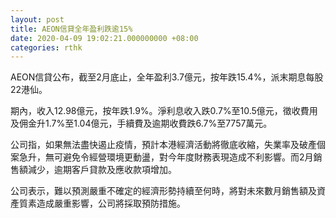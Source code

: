 ```yaml
---
layout: post
title: AEON信貸全年盈利跌逾15%
date: 2020-04-09 19:02:21.000000000 +08:00
categories: rthk
---
```


AEON信貸公布，截至2月底止，全年盈利3.7億元，按年跌15.4%，派末期息每股22港仙。

期內，收入12.98億元，按年跌1.9%。淨利息收入跌0.7%至10.5億元，徵收費用及佣金升1.7%至1.04億元，手續費及逾期收費跌6.7%至7757萬元。

公司指，如果無法盡快遏止疫情，預計本港經濟活動將徹底收縮，失業率及破產個案急升，無可避免令經營環境更動盪，對今年度財務表現造成不利影響。而2月銷售額減少，逾期客戶貸款及應收款項增加。

公司表示，難以預測嚴重不確定的經濟形勢持續至何時，將對未來數月銷售額及資產質素造成嚴重影響，公司將採取預防措施。
